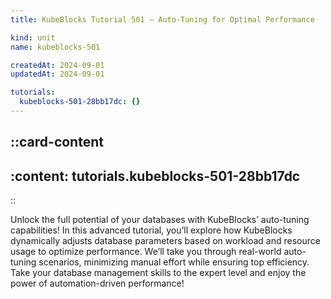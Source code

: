 ```yaml
---
title: KubeBlocks Tutorial 501 – Auto-Tuning for Optimal Performance

kind: unit
name: kubeblocks-501

createdAt: 2024-09-01
updatedAt: 2024-09-01

tutorials:
  kubeblocks-501-28bb17dc: {}
---
```


::card-content
---
:content: tutorials.kubeblocks-501-28bb17dc
---
::

Unlock the full potential of your databases with KubeBlocks’ auto-tuning capabilities! In this advanced tutorial, you’ll explore how KubeBlocks dynamically adjusts database parameters based on workload and resource usage to optimize performance. We’ll take you through real-world auto-tuning scenarios, minimizing manual effort while ensuring top efficiency. Take your database management skills to the expert level and enjoy the power of automation-driven performance!